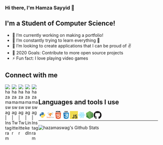### Hi there, I'm Hamza Sayyid 👋

## I'm a Student of Computer Science!
- 🔭 I’m currently working on making a portfolio!
- 🌱 I’m constantly trying to learn everything 🤣
- 👯 I’m looking to create applications that I can be proud of ✌️
- 🥅 2020 Goals: Contribute to more open source projects
- ⚡ Fun fact: I love playing video games

## Connect with me

[<img align="left" alt="hazamaswag | Instagram" width="22px" src="https://cdn.jsdelivr.net/npm/simple-icons@v3/icons/github.svg" />][github]
[<img align="left" alt="hazamaswag | Twitter" width="22px" src="https://cdn.jsdelivr.net/npm/simple-icons@v3/icons/facebook.svg" />][facebook]
[<img align="left" alt="hazamaswag | Twitter" width="22px" src="https://cdn.jsdelivr.net/npm/simple-icons@v3/icons/twitter.svg" />][twitter]
[<img align="left" alt="hazamaswag | LinkedIn" width="22px" src="https://cdn.jsdelivr.net/npm/simple-icons@v3/icons/linkedin.svg" />][linkedin]
[<img align="left" alt="hazamaswag | Instagram" width="22px" src="https://cdn.jsdelivr.net/npm/simple-icons@v3/icons/instagram.svg" />][instagram]

<br />

## Languages and tools I use

<img align="left" alt="Python" width="26px" src="https://raw.githubusercontent.com/github/explore/80688e429a7d4ef2fca1e82350fe8e3517d3494d/topics/python/python.png" />
<img align="left" alt="TenserFlow" width="26px" src="https://raw.githubusercontent.com/github/explore/80688e429a7d4ef2fca1e82350fe8e3517d3494d/topics/tensorflow/tensorflow.png" />
<img align="left" alt="HTML5" width="26px" src="https://raw.githubusercontent.com/github/explore/80688e429a7d4ef2fca1e82350fe8e3517d3494d/topics/html/html.png" />
<img align="left" alt="CSS3" width="26px" src="https://raw.githubusercontent.com/github/explore/80688e429a7d4ef2fca1e82350fe8e3517d3494d/topics/css/css.png" />
<img align="left" alt="JavaScript" width="26px" src="https://raw.githubusercontent.com/github/explore/80688e429a7d4ef2fca1e82350fe8e3517d3494d/topics/javascript/javascript.png" />
<img align="left" alt="React" width="26px" src="https://raw.githubusercontent.com/github/explore/80688e429a7d4ef2fca1e82350fe8e3517d3494d/topics/react/react.png" />
<img align="left" alt="Node.js" width="26px" src="https://raw.githubusercontent.com/github/explore/80688e429a7d4ef2fca1e82350fe8e3517d3494d/topics/nodejs/nodejs.png" />
<img align="left" alt="GitHub" width="26px" src="https://raw.githubusercontent.com/github/explore/78df643247d429f6cc873026c0622819ad797942/topics/github/github.png" />

<br />

---
<!-- updated themes -->
<img align="left" alt="hazamaswag's Github Stats" src="https://github-readme-stats.hazamaswag.vercel.app/api?username=hazamaswag&show_icons=true&hide_border=true&theme=chartreuse-dark&count_private=true" />

[twitter]: https://twitter.com/not_hamzy
[facebook]: https://facebook.com/hazamaswag
[instagram]: https://instagram.com/not_hamza
[linkedin]: https://linkedin.com/in/hamza-sayyid
[github]: https://github.com/hazamaswag
